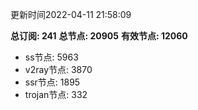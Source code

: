 更新时间2022-04-11 21:58:09

**总订阅: 241**
**总节点: 20905**
**有效节点: 12060**
- ss节点: 5963
- v2ray节点: 3870
- ssr节点: 1895
- trojan节点: 332
